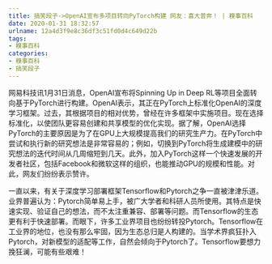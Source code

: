 ```yaml
---
title: 搞笑段子->OpenAI宣布多项目转向PyTorch构建 网友：喜大普奔！ | 糗事百科
date: 2020-01-31 18:32:57
urlname: 12a4d3f9e8c36df3c51fd0d4c649d22b
tags: 
- 糗事百科
categories:
- 糗事百科
- 搞笑段子
---
```

网易科技讯1月31日消息，OpenAI宣布将Spinning Up in Deep RL等项目全面转向基于PyTorch进行构建。OpenAI表示，其正在PyTorch上标准化OpenAI的深度学习框架。过去，其根据项目的相对优势，曾经在许多框架中实施项目。现在选择标准化，以使团队更容易创建和共享模型的优化实现。据了解，OpenAI选择PyTorch的主要原因是为了在GPU上大规模提高我们的研究生产力。在PyTorch中尝试和执行新的研究想法是非常容易的；例如，切换到PyTorch将生成建模中的研究想法的迭代时间从几周缩短到几天。此外，加入PyTorch这样一个快速发展的开发者社区，包括Facebook和微软这样的组织，也能推动GPU的规模和性能。对此，网友们纷纷表示赞许。

一直以来，有关于深度学习部署框架Tensorflow和Pytorch之争一直被津津乐道。业界普遍认为：Pytorch简单易上手，被广大学者和科研人员所使用。其特点是快速实现、验证自己的想法，而不太注重兼容、部署等问题。而Tensorflow的生态更有利于快速部署。而眼下，许多工业界项目也纷纷转投Pytorch。Tensorflow在工业界的地位，也没有那么牢固，因为生态总归是人构建的。当学术界疯狂扑入Pytorch，对新模型的适配等工作，自然会倾向于Pytorch了。Tensorflow要想力挽狂澜，可能有些艰难！


